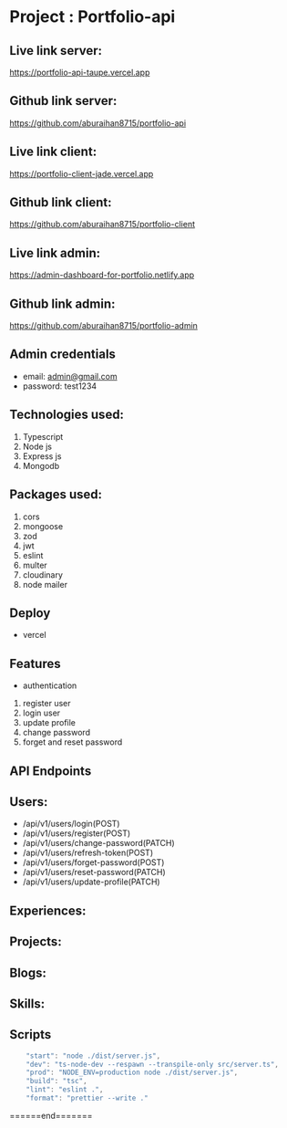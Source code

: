 # Project : Portfolio-api

## Live link server:

https://portfolio-api-taupe.vercel.app

## Github link server:

https://github.com/aburaihan8715/portfolio-api

## Live link client:

https://portfolio-client-jade.vercel.app

## Github link client:

https://github.com/aburaihan8715/portfolio-client

## Live link admin:

https://admin-dashboard-for-portfolio.netlify.app

## Github link admin:

https://github.com/aburaihan8715/portfolio-admin

## Admin credentials

- email: admin@gmail.com
- password: test1234

## Technologies used:

1. Typescript
2. Node js
3. Express js
4. Mongodb

## Packages used:

1. cors
2. mongoose
3. zod
4. jwt
5. eslint
6. multer
7. cloudinary
8. node mailer

## Deploy

- vercel

## Features

- authentication

1. register user
2. login user
3. update profile
4. change password
5. forget and reset password

## API Endpoints

## Users:

- /api/v1/users/login(POST)
- /api/v1/users/register(POST)
- /api/v1/users/change-password(PATCH)
- /api/v1/users/refresh-token(POST)
- /api/v1/users/forget-password(POST)
- /api/v1/users/reset-password(PATCH)
- /api/v1/users/update-profile(PATCH)

## Experiences:

## Projects:

## Blogs:

## Skills:

## Scripts

```js
    "start": "node ./dist/server.js",
    "dev": "ts-node-dev --respawn --transpile-only src/server.ts",
    "prod": "NODE_ENV=production node ./dist/server.js",
    "build": "tsc",
    "lint": "eslint .",
    "format": "prettier --write ."
```

<p>======end=======</p>
